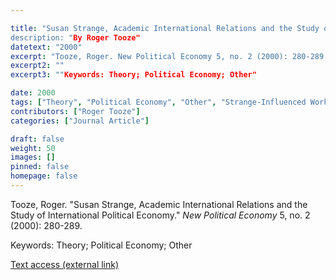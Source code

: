 ```yaml
---

title: "Susan Strange, Academic International Relations and the Study of International Political Economy
description: "By Roger Tooze"
datetext: "2000"
excerpt: "Tooze, Roger. New Political Economy 5, no. 2 (2000): 280-289."
excerpt2: ""
excerpt3: ""Keywords: Theory; Political Economy; Other"

date: 2000
tags: ["Theory", "Political Economy", "Other", "Strange-Influenced Works", "2000's"]
contributors: ["Roger Tooze"]
categories: ["Journal Article"]

draft: false
weight: 50
images: []
pinned: false
homepage: false
---
```


Tooze, Roger. "Susan Strange, Academic International Relations and the Study of International Political Economy." *New Political Economy* 5, no. 2 (2000): 280-289.

Keywords: Theory; Political Economy; Other

[Text access (external link)](http://www.tandfonline.com/doi/abs/10.1080/713687770.")
